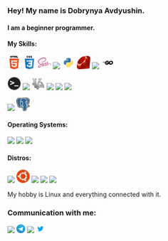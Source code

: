 ### Hey! My name is Dobrynya Avdyushin. <br> 

#### I am a beginner programmer.


#### My Skills:

<img width="30px" src="https://raw.githubusercontent.com/github/explore/80688e429a7d4ef2fca1e82350fe8e3517d3494d/topics/html/html.png" /> <img width="30px" src="https://raw.githubusercontent.com/github/explore/80688e429a7d4ef2fca1e82350fe8e3517d3494d/topics/css/css.png" /> <img width="30px" src="https://raw.githubusercontent.com/github/explore/80688e429a7d4ef2fca1e82350fe8e3517d3494d/topics/sass/sass.png" /> <img width="30px" src="https://user-images.githubusercontent.com/54774559/126877939-1d716169-4dd8-4f21-a1d4-dccc80f92ec4.png" />  <img width="30px" src="https://raw.githubusercontent.com/github/explore/80688e429a7d4ef2fca1e82350fe8e3517d3494d/topics/python/python.png" /> <img width="30px" src="https://raw.githubusercontent.com/github/explore/80688e429a7d4ef2fca1e82350fe8e3517d3494d/topics/ruby/ruby.png" /> <img width="30px" src="https://external-content.duckduckgo.com/iu/?u=https%3A%2F%2Fupload.wikimedia.org%2Fwikipedia%2Fcommons%2Fthumb%2F2%2F20%2FBash_Logo_black_and_white_icon_only.svg%2F672px-Bash_Logo_black_and_white_icon_only.svg.png&f=1&nofb=1" /> <img width="30px" src="https://raw.githubusercontent.com/github/explore/80688e429a7d4ef2fca1e82350fe8e3517d3494d/topics/go/go.png" />

<img width="30px" src="https://raw.githubusercontent.com/github/explore/d92924b1d925bb134e308bd29c9de6c302ed3beb/topics/terminal/terminal.png" /> <img width="30px" src="https://external-content.duckduckgo.com/iu/?u=http%3A%2F%2Ficons.iconarchive.com%2Ficons%2Falecive%2Fflatwoken%2F512%2FApps-Qt-icon.png&f=1&nofb=1" /> <img width="30px" src="https://raw.githubusercontent.com/github/explore/80688e429a7d4ef2fca1e82350fe8e3517d3494d/topics/spacevim/spacevim.png" /> <img width="30px" src="https://external-content.duckduckgo.com/iu/?u=https%3A%2F%2Falternative.me%2Fmedia%2F256%2Fhtop-icon-yr9dirt1d382h77p-c.png&f=1&nofb=1" /> <img width="30px" src="https://external-content.duckduckgo.com/iu/?u=http%3A%2F%2Fpngimg.com%2Fuploads%2Fgithub%2Fgithub_PNG40.png&f=1&nofb=1" /> <img width="30px" src="https://external-content.duckduckgo.com/iu/?u=https%3A%2F%2Fmaxcdn.icons8.com%2FAndroid_L%2FPNG%2F512%2FProgramming%2Fmarkdown-512.png&f=1&nofb=1" /> 

<img width="30px" src="https://external-content.duckduckgo.com/iu/?u=https%3A%2F%2Ficons-for-free.com%2Ficonfiles%2Fpng%2F512%2Fdevelopment%2Blogo%2Bmysql%2Bicon-1320184807686758112.png&f=1&nofb=1" /> <img width="30px" src="https://raw.githubusercontent.com/github/explore/80688e429a7d4ef2fca1e82350fe8e3517d3494d/topics/postgresql/postgresql.png" />


#### Operating Systems:

<img width="30px" src="https://external-content.duckduckgo.com/iu/?u=http%3A%2F%2Fpng-3.findicons.com%2Ffiles%2Ficons%2F2166%2Foxygen%2F128%2Ftux.png&f=1&nofb=1" />   <img width="30px" src="https://external-content.duckduckgo.com/iu/?u=https%3A%2F%2Fwww.shareicon.net%2Fdata%2F512x512%2F2015%2F09%2F16%2F101922_windows_512x512.png&f=1&nofb=1" /> <img width="30px" src="https://external-content.duckduckgo.com/iu/?u=https%3A%2F%2Fwww.macaid.com.au%2Fwp-content%2Fuploads%2F2020%2F11%2F600px-Finder_Icon_macOS_Big_Sur.png&f=1&nofb=1" />

#### Distros:

<img width="30px" src="https://external-content.duckduckgo.com/iu/?u=https%3A%2F%2Fupload.wikimedia.org%2Fwikipedia%2Fcommons%2Fthumb%2Ff%2Fff%2FSolus.svg%2F1200px-Solus.svg.png&f=1&nofb=1" /> <img width="30px" src="https://raw.githubusercontent.com/github/explore/80688e429a7d4ef2fca1e82350fe8e3517d3494d/topics/ubuntu/ubuntu.png" /> <img width="30px" src="https://external-content.duckduckgo.com/iu/?u=https%3A%2F%2Ficons.iconarchive.com%2Ficons%2Fpapirus-team%2Fpapirus-apps%2F512%2Fmanjaro-welcome-icon.png&f=1&nofb=1" /> <img width="30px" src="https://external-content.duckduckgo.com/iu/?u=https%3A%2F%2Fupload.wikimedia.org%2Fwikipedia%2Fcommons%2F4%2F45%2FParrot_Logo.png&f=1&nofb=1" />  <img width="30px" src="https://external-content.duckduckgo.com/iu/?u=https%3A%2F%2Fih0.redbubble.net%2Fimage.208539360.1700%2Fsticker%2C375x360.png&f=1&nofb=1" />




My hobby is Linux and everything connected with it.

### Communication with me:
[<img width="20px" src="https://external-content.duckduckgo.com/iu/?u=https%3A%2F%2Fcdn1.iconfinder.com%2Fdata%2Ficons%2Flogotypes%2F32%2Fyoutube-512.png&f=1&nofb=1" />](https://www.youtube.com/channel/UCdixaS1DwzC38u7RuLFbtuA)
[<img width="20px" src="https://raw.githubusercontent.com/github/explore/80688e429a7d4ef2fca1e82350fe8e3517d3494d/topics/telegram/telegram.png" />](https://t.me/brodobroit) 
[<img width="20px" src="https://external-content.duckduckgo.com/iu/?u=https%3A%2F%2Fhcrnetwork.com%2Fwp-content%2Fuploads%2F2012%2F11%2Ftransparent-Linkedin-logo-icon.png&f=1&nofb=1" />](https://www.linkedin.com/in/dibrynya-avdyushin-0672a3211/) 
[<img width="20px" src="https://raw.githubusercontent.com/github/explore/80688e429a7d4ef2fca1e82350fe8e3517d3494d/topics/twitter/twitter.png" />](https://twitter.com/B3AVERR1)

